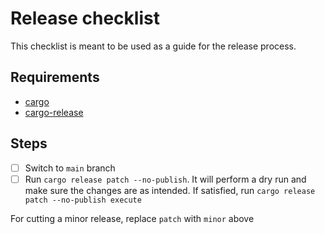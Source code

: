 # Release checklist

This checklist is meant to be used as a guide for the release process.

## Requirements

- [cargo](https://doc.rust-lang.org/cargo/getting-started/installation.html)
- [cargo-release](https://github.com/crate-ci/cargo-release)

## Steps

- [ ] Switch to `main` branch
- [ ] Run `cargo release patch --no-publish`. It will perform a dry run and make sure the changes are as intended. If satisfied, run `cargo release patch --no-publish execute`

For cutting a minor release, replace `patch` with `minor` above
